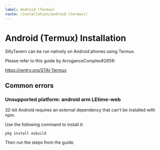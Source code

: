 ```yaml
---
label: Android (Termux)
route: /installation/android-(termux)/
---
```


# Android (Termux) Installation

SillyTavern can be run natively on Android phones using Termux.

Please refer to this guide by ArroganceComplex#2659:

<https://rentry.org/STAI-Termux>

## Common errors

### Unsupported platform: android arm LEtime-web
32-bit Android requires an external dependency that can't be installed with npm.

Use the following command to install it:

`pkg install esbuild`

Then run the steps from the guide.
